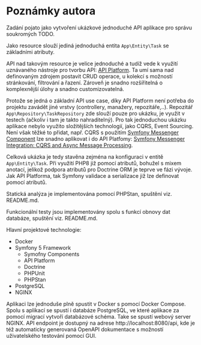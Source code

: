# Poznámky autora

Zadání pojato jako vytvoření ukázkové jednoduché API aplikace pro správu soukromých TODO.

Jako resource slouží jediná jednoduchá entita `App\Entity\Task` se základními atributy.

API nad takovým resource je velice jednoduché a tudíž vede k využití uznávaného nástroje pro tvorbu API: [API Platform](https://api-platform.com).
Ta umí sama nad definovaným zdrojem postavit CRUD operace, u kolekcí s možností stránkování, filtrování a řazení. Zároveň je snadno rozšířitelná
o komplexnější úlohy a snadno customizovatelná.

Protože se jedná o základní API use case, díky API Platform není potřeba do projektu zavádět jiné vrstvy (controllery, manažery, repozitáře,..).
Repozitář `App\Repository\TaskRepository` zde slouží pouze pro ukázku, je využit v testech (ačkoliv i tam je takto nahraditelný).
Pro tak jednoduchou ukázku aplikace nebylo využito složitějších technologií, jako CQRS, Event Sourcing. Není však těžké to přidat, např. CQRS
s použitím [Symfony Messenger Component](https://symfony.com/doc/current/messenger.html) lze snadno aplikovat i do API Platfomy:
[Symfony Messenger Integration: CQRS and Async Message Processing](https://api-platform.com/docs/core/messenger).

Celková ukázka je tedy stavěna zejména na konfiguraci v entitě `App\Entity\Task`. Při využití PHP8 již pomocí atributů, bohužel s mixem anotací, jelikož
podpora atributů pro Doctrine ORM je teprve ve fázi vývoje. Jak API Platforma, tak Symfony validace a serializace již lze definovat pomocí atributů.

Statická analýza je implementována pomocí PHPStan, spuštění viz. README.md.

Funkcionální testy jsou implementovány spolu s funkcí obnovy dat databáze, spuštění viz. README.md.

Hlavní projektové technologie:
- Docker
- Symfony 5 Framework
  - Symofny Components
  - API Platform
  - Doctrine
  - PHPUnit
  - PHPStan
- PostgreSQL
- NGINX

Aplikaci lze jednoduše plně spustit v Docker s pomocí Docker Compose. Spolu s aplikací se spustí i databáze PostgreSQL,
ve které aplikace za pomocí migrací vytvoří databázové schéma. Take se spustí webový server NGINX. API endpoint je dostupný
na adrese http://localhost:8080/api, kde je též automaticky generovaná OpenAPI dokumentace s možností uživatelského testování pomocí GUI.
